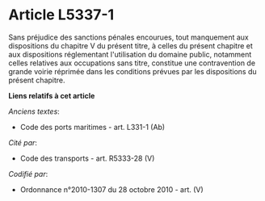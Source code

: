 # Article L5337-1

Sans préjudice des sanctions pénales encourues, tout manquement aux dispositions du chapitre V du présent titre, à celles du
présent chapitre et aux dispositions réglementant l'utilisation du domaine public, notamment celles relatives aux occupations
sans titre, constitue une contravention de grande voirie réprimée dans les conditions prévues par les dispositions du présent
chapitre.

**Liens relatifs à cet article**

_Anciens textes_:

  - Code des ports maritimes - art. L331-1 (Ab)

_Cité par_:

  - Code des transports - art. R5333-28 (V)

_Codifié par_:

  - Ordonnance n°2010-1307 du 28 octobre 2010 - art. (V)
